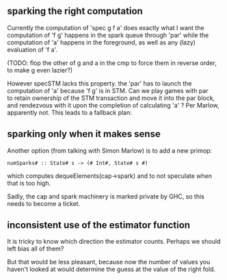 sparking the right computation
------------------------------

Currently the computation of 'spec g f a' does exactly what I want
the computation of 'f g' happens in the spark queue through 'par'
while the computation of 'a' happens in the foreground, as well as
any (lazy) evaluation of 'f a'.

(TODO: flop the other of g and a in the cmp to force them in reverse order, to make g even lazier?)

However specSTM lacks this property. the 'par' has to launch the 
computation of 'a' because 'f g' is in STM. Can we play games with par  
to retain ownership of the STM transaction and move it into the par block, 
and rendezvous with it upon the completion of calculating 'a' ? Per Marlow,
apparently not. This leads to a fallback plan:

sparking only when it makes sense
---------------------------------

Another option (from talking with Simon Marlow) is to add a new primop:

    numSparks# :: State# s -> (# Int#, State# s #)

which computes dequeElements(cap->spark) and to not speculate when that is too high.

Sadly, the cap and spark machinery is marked private by GHC, so this needs to become
a ticket.

inconsistent use of the estimator function
------------------------------------------

It is tricky to know which direction the estimator counts. Perhaps we should left bias all of them?

But that would be less pleasant, because now the number of values you haven't looked at would determine the
guess at the value of the right fold.
